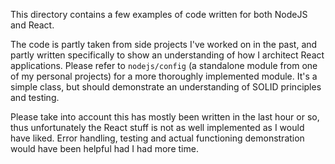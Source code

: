This directory contains a few examples of code written for both NodeJS and React.

The code is partly taken from side projects I've worked on in the past, and partly written specifically to show an understanding of how I architect React applications. Please refer to `nodejs/config` (a standalone module from one of my personal projects) for a more thoroughly implemented module. It's a simple class, but should demonstrate an understanding of SOLID principles and testing.

Please take into account this has mostly been written in the last hour or so, thus unfortunately the React stuff is not as well implemented as I would have liked. Error handling, testing and actual functioning demonstration would have been helpful had I had more time.
